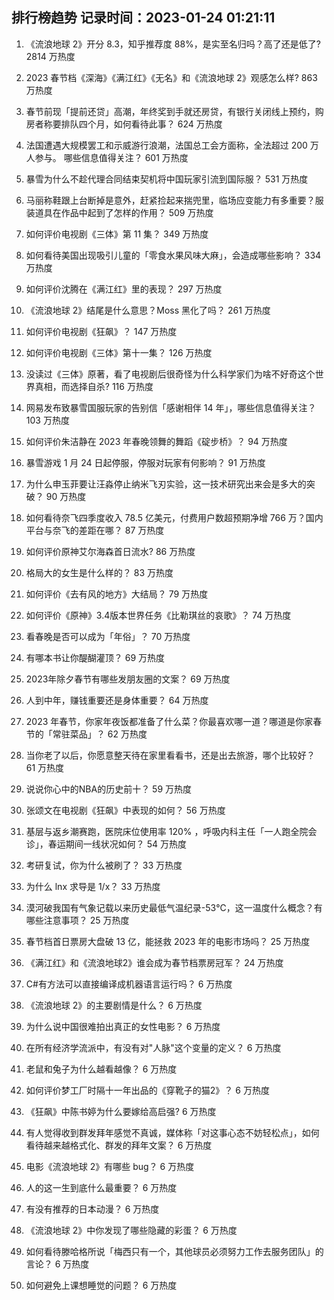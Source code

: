 
## 排行榜趋势 记录时间：2023-01-24 01:21:11
  
  1. 《流浪地球 2》开分 8.3，知乎推荐度 88%，是实至名归吗？高了还是低了? 2814 万热度
    
  2. 2023 春节档《深海》《满江红》《无名》和《流浪地球 2》观感怎么样? 863 万热度
    
  3. 春节前现「提前还贷」高潮，年终奖到手就还房贷，有银行关闭线上预约，购房者称要排队四个月，如何看待此事？ 624 万热度
    
  4. 法国遭遇大规模罢工和示威游行浪潮，法国总工会方面称，全法超过 200 万人参与。 哪些信息值得关注？ 601 万热度
    
  5. 暴雪为什么不趁代理合同结束契机将中国玩家引流到国际服？ 531 万热度
    
  6. 马丽称鞋跟上台断掉是意外，赶紧捡起来揣兜里，临场应变能力有多重要？服装道具在作品中起到了怎样的作用？ 509 万热度
    
  7. 如何评价电视剧《三体》第 11 集？ 349 万热度
    
  8. 如何看待美国出现吸引儿童的「零食水果风味大麻」，会造成哪些影响？ 334 万热度
    
  9. 如何评价沈腾在《满江红》里的表现？ 297 万热度
    
  10. 《流浪地球 2》结尾是什么意思？Moss 黑化了吗？ 261 万热度
    
  11. 如何评价电视剧《狂飙》？ 147 万热度
    
  12. 如何评价电视剧《三体》第十一集？ 126 万热度
    
  13. 没读过《三体》原著，看了电视剧后很奇怪为什么科学家们为啥不好奇这个世界真相，而选择自杀? 116 万热度
    
  14. 网易发布致暴雪国服玩家的告别信「感谢相伴 14 年」，哪些信息值得关注？ 103 万热度
    
  15. 如何评价朱洁静在 2023 年春晚领舞的舞蹈《碇步桥》？ 94 万热度
    
  16. 暴雪游戏 1 月 24 日起停服，停服对玩家有何影响？ 91 万热度
    
  17. 为什么申玉菲要让汪淼停止纳米飞刃实验，这一技术研究出来会是多大的突破？ 90 万热度
    
  18. 如何看待奈飞四季度收入 78.5 亿美元，付费用户数超预期净增 766 万？国内平台与奈飞的差距在哪？ 87 万热度
    
  19. 如何评价原神艾尔海森首日流水? 86 万热度
    
  20. 格局大的女生是什么样的？ 83 万热度
    
  21. 如何评价《去有风的地方》大结局？ 79 万热度
    
  22. 如何评价《原神》3.4版本世界任务《比勒琪丝的哀歌》？ 74 万热度
    
  23. 看春晚是否可以成为「年俗」？ 70 万热度
    
  24. 有哪本书让你醍醐灌顶？ 69 万热度
    
  25. 2023年除夕春节有哪些发朋友圈的文案？ 69 万热度
    
  26. 人到中年，赚钱重要还是身体重要？ 64 万热度
    
  27. 2023 年春节，你家年夜饭都准备了什么菜？你最喜欢哪一道？哪道是你家春节的「常驻菜品」？ 62 万热度
    
  28. 当你老了以后，你愿意整天待在家里看看书，还是出去旅游，哪个比较好？ 61 万热度
    
  29. 说说你心中的NBA的历史前十？ 59 万热度
    
  30. 张颂文在电视剧《狂飙》中表现的如何？ 56 万热度
    
  31. 基层与返乡潮赛跑，医院床位使用率 120% ，呼吸内科主任「一人跑全院会诊」，春运期间一线状况如何？ 54 万热度
    
  32. 考研复试，你为什么被刷了？ 33 万热度
    
  33. 为什么 lnx 求导是 1/x？ 33 万热度
    
  34. 漠河破我国有气象记载以来历史最低气温纪录-53℃，这一温度什么概念？有哪些注意事项？ 25 万热度
    
  35. 春节档首日票房大盘破 13 亿，能拯救 2023 年的电影市场吗？ 25 万热度
    
  36. 《满江红》和《流浪地球2》谁会成为春节档票房冠军？ 24 万热度
    
  37. C#有方法可以直接编译成机器语言运行吗？ 6 万热度
    
  38. 《流浪地球 2》的主要剧情是什么？ 6 万热度
    
  39. 为什么说中国很难拍出真正的女性电影？ 6 万热度
    
  40. 在所有经济学流派中，有没有对"人脉"这个变量的定义？ 6 万热度
    
  41. 老鼠和兔子为什么越看越像？ 6 万热度
    
  42. 如何评价梦工厂时隔十一年出品的《穿靴子的猫2》？ 6 万热度
    
  43. 《狂飙》中陈书婷为什么要嫁给高启强? 6 万热度
    
  44. 有人觉得收到群发拜年感觉不真诚，媒体称「对这事心态不妨轻松点」，如何看待越来越格式化、群发的拜年文案？ 6 万热度
    
  45. 电影《流浪地球 2》有哪些 bug？ 6 万热度
    
  46. 人的这一生到底什么最重要？ 6 万热度
    
  47. 有没有推荐的日本动漫？ 6 万热度
    
  48. 《流浪地球 2》中你发现了哪些隐藏的彩蛋？ 6 万热度
    
  49. 如何看待滕哈格所说「梅西只有一个，其他球员必须努力工作去服务团队」的言论？ 6 万热度
    
  50. 如何避免上课想睡觉的问题？ 6 万热度
    